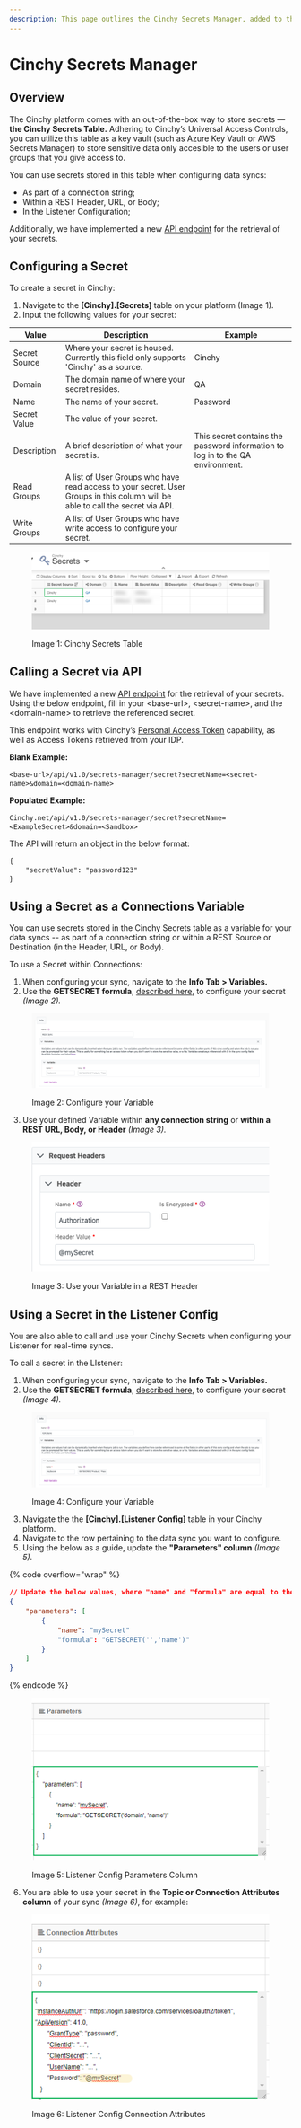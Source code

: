 ```yaml
---
description: This page outlines the Cinchy Secrets Manager, added to the platform in v5.7.
---
```


# Cinchy Secrets Manager

## Overview

The Cinchy platform comes with an out-of-the-box way to store secrets — **the Cinchy Secrets Table.** Adhering to Cinchy’s Universal Access Controls, you can utilize this table as a key vault (such as Azure Key Vault or AWS Secrets Manager) to store sensitive data only accesible to the users or user groups that you give access to.

You can use secrets stored in this table when configuring data syncs:

* As part of a connection string;
* Within a REST Header, URL, or Body;
* In the Listener Configuration;

Additionally, we have implemented a new [API endpoint](broken-reference) for the retrieval of your secrets.

## Configuring a Secret

To create a secret in Cinchy:

1. Navigate to the **\[Cinchy].\[Secrets]** table on your platform (Image 1).
2. Input the following values for your secret:

| Value         | Description                                                                                                                    | Example                                                                        |
| ------------- | ------------------------------------------------------------------------------------------------------------------------------ | ------------------------------------------------------------------------------ |
| Secret Source | Where your secret is housed. Currently this field only supports 'Cinchy' as a source.                                          | Cinchy                                                                         |
| Domain        | The domain name of where your secret resides.                                                                                  | QA                                                                             |
| Name          | The name of your secret.                                                                                                       | Password                                                                       |
| Secret Value  | The value of your secret.                                                                                                      |                                                                                |
| Description   | A brief description of what your secret is.                                                                                    | This secret contains the password information to log in to the QA environment. |
| Read Groups   | A list of User Groups who have read access to your secret. User Groups in this column will be able to call the secret via API. |                                                                                |
| Write Groups  | A list of User Groups who have write access to configure your secret.                                                          |                                                                                |

<figure><img src="../../.gitbook/assets/image.png" alt=""><figcaption><p>Image 1: Cinchy Secrets Table</p></figcaption></figure>

## Calling a Secret via API

We have implemented a new [API endpoint](broken-reference) for the retrieval of your secrets. Using the below endpoint, fill in your \<base-url>, \<secret-name>, and the \<domain-name> to retrieve the referenced secret.

This endpoint works with Cinchy’s [Personal Access Token](../user-guides/user-preferences/personal-access-tokens.md) capability, as well as Access Tokens retrieved from your IDP.

**Blank Example:**

```
<base-url>/api/v1.0/secrets-manager/secret?secretName=<secret-name>&domain=<domain-name>
```

**Populated Example:**&#x20;

```
Cinchy.net/api/v1.0/secrets-manager/secret?secretName=<ExampleSecret>&domain=<Sandbox>
```

The API will return an object in the below format:

```
{
    "secretValue": "password123"
}
```

## Using a Secret as a Connections Variable

You can use secrets stored in the Cinchy Secrets table as a variable for your data syncs -- as part of a connection string or within a REST Source or Destination (in the Header, URL, or Body).

To use a Secret within Connections:

1. When configuring your sync, navigate to the **Info Tab > Variables.**
2. Use the **GETSECRET formula**, [described here](../../data-syncs/building-data-syncs/advanced-settings/variables.md#2.-supported-formulas), to configure your secret _(Image 2)._

<div data-full-width="true">

<figure><img src="../../.gitbook/assets/image (2).png" alt=""><figcaption><p>Image 2: Configure your Variable</p></figcaption></figure>

</div>

3. Use your defined Variable within **any connection string** or **within a REST URL, Body, or Header** _(Image 3)._

<figure><img src="../../.gitbook/assets/image (5).png" alt=""><figcaption><p>Image 3: Use your Variable in a REST Header</p></figcaption></figure>

## Using a Secret in the Listener Config

You are also able to call and use your Cinchy Secrets when configuring your Listener for real-time syncs.

To call a secret in the LIstener:

1. When configuring your sync, navigate to the **Info Tab > Variables.**
2. Use the **GETSECRET formula**, [described here](../../data-syncs/building-data-syncs/advanced-settings/variables.md#2.-supported-formulas), to configure your secret _(Image 4)._

<div data-full-width="true">

<figure><img src="../../.gitbook/assets/image (14).png" alt=""><figcaption><p>Image 4: Configure your Variable</p></figcaption></figure>

</div>

3. Navigate the the **\[Cinchy].\[Listener Config]** table in your Cinchy platform.
4. Navigate to the row pertaining to the data sync you want to configure.
5. Using the below as a guide, update the **"Parameters" column** _(Image 5)._

{% code overflow="wrap" %}
```json
// Update the below values, where "name" and "formula" are equal to the values set in step 2.
{
    "parameters": [
        {
            "name": "mySecret"
            "formula": "GETSECRET('','name')"
        }
    ]
}
```
{% endcode %}

<figure><img src="../../.gitbook/assets/image (9).png" alt=""><figcaption><p>Image 5: Listener Config Parameters Column</p></figcaption></figure>

6. You are able to use your secret in the **Topic or Connection Attributes column** of your sync _(Image 6)_, for example:

<figure><img src="../../.gitbook/assets/image (7).png" alt=""><figcaption><p>Image 6: Listener Config Connection Attributes</p></figcaption></figure>
